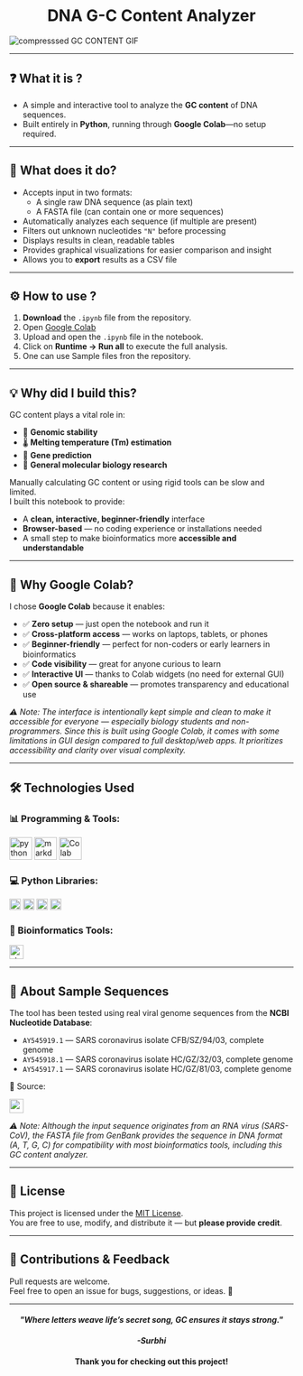 <h1 align="center"> DNA G-C Content Analyzer </h1>
<p align="center">

  
![compresssed GC CONTENT GIF](https://github.com/user-attachments/assets/764d929e-b2a0-431a-8dff-8a068d006b98)

---

## ❓ What it is ?

- A simple and interactive tool to analyze the **GC content** of DNA sequences.
- Built entirely in **Python**, running through **Google Colab**—no setup required.
  
---

## 🤔 What does it do?

- Accepts input in two formats:
  - A single raw DNA sequence (as plain text)
  - A FASTA file (can contain one or more sequences)
- Automatically analyzes each sequence (if multiple are present)
- Filters out unknown nucleotides `"N"` before processing
- Displays results in clean, readable tables
- Provides graphical visualizations for easier comparison and insight
- Allows you to **export** results as a CSV file

---

## ⚙️ How to use ?

1. **Download** the `.ipynb` file from the repository.
2. Open [Google Colab](https://colab.research.google.com/)
3. Upload and open the `.ipynb` file in the notebook.
4. Click on **Runtime → Run all** to execute the full analysis.
5. One can use Sample files fron the repository.

---

## 💡 Why did I build this?

GC content plays a vital role in:
- 🔬 **Genomic stability**
- 🌡️ **Melting temperature (Tm) estimation**
- 🔎 **Gene prediction**
- 🔬 **General molecular biology research**

Manually calculating GC content or using rigid tools can be slow and limited.  
I built this notebook to provide:
- A **clean, interactive, beginner-friendly** interface  
- **Browser-based** — no coding experience or installations needed
- A small step to make bioinformatics more **accessible and understandable**

---

## 🚀 Why Google Colab?

I chose **Google Colab** because it enables:

- ✅ **Zero setup** — just open the notebook and run it
- ✅ **Cross-platform access** — works on laptops, tablets, or phones
- ✅ **Beginner-friendly** — perfect for non-coders or early learners in bioinformatics
- ✅ **Code visibility** — great for anyone curious to learn
- ✅ **Interactive UI** — thanks to Colab widgets (no need for external GUI)
- ✅ **Open source & shareable** — promotes transparency and educational use
  
 <i> ⚠️ Note: The interface is intentionally kept simple and clean to make it accessible for everyone — especially biology students and non-programmers. Since this is built using Google Colab, it comes with some limitations in GUI design compared to full desktop/web apps. It prioritizes accessibility and clarity over visual complexity. </i>

---

## 🛠️ Technologies Used

### 📊 Programming & Tools:

<p align="left">
  <img src="https://github.com/user-attachments/assets/578f4e06-1910-4652-b38f-29a3321424a9" alt="python" title="python" height="40" />
  <img src="https://github.com/user-attachments/assets/5ebf46b1-47ab-4e0a-8c9a-20663a51699a" alt="markdown" title="markdown" height="40"/>
  <img src="https://github.com/user-attachments/assets/594cc57b-c7d9-48b6-91b0-57d2883d1b9f" alt="Colab" title="colab" height="40"/>
</p>

### 💻 Python Libraries:

<p align="left">
  <img src="https://img.shields.io/badge/BIOPYTHON-blue?style=flat-square&logo=biopython&logoColor=white" alt="Biopython" title="Biopython" height="20"/>
  <img src="https://img.shields.io/badge/PANDAS-black?style=flat-square&logo=pandas&logoColor=white" alt="pandas" title="pandas" height="20"/>
  <img src="https://img.shields.io/badge/MATPLOTLIB-yellow?style=flat-square&logo=matplotlib&logoColor=white" alt="matplotlib" title="matplotlib" height="20"/>
  <img src="https://img.shields.io/badge/IPYWIDGETS-whited9ff33?style=flat-square&logo=ipywidgets" alt="ipywidgets" title="ipywidgets" height="20"/>
</p>

### 🔬 Bioinformatics Tools:

<p align="left">
  <img src="https://img.shields.io/badge/NCBI-red?style=flat-square&logo=NCBI&logoColor=white" alt="streamlit" title="streamlit" height="25"/>
</p>

---

## 📃 About Sample Sequences
The tool has been tested using real viral genome sequences from the **NCBI Nucleotide Database**:

- `AY545919.1` — SARS coronavirus isolate CFB/SZ/94/03, complete genome
- `AY545918.1` — SARS coronavirus isolate HC/GZ/32/03, complete genome
- `AY545917.1` — SARS coronavirus isolate HC/GZ/81/03, complete genome
  
📌 Source:
<p align="left">
<a href="https://www.ncbi.nlm.nih.gov/"><img src="https://img.shields.io/badge/NCBI-blue?style=plastic&logo=NCBI" alt="ncbi" height="25" /> </a>
</p>  
<i> ⚠️ Note: Although the input sequence originates from an RNA virus (SARS-CoV), the FASTA file from GenBank provides the sequence in DNA format (A, T, G, C) for compatibility with most bioinformatics tools, including this GC content analyzer. </i>

---

## 📜 License
This project is licensed under the [MIT License](https://github.com/Surbhi-CodeLab/DNA-G-C-Content-Analyzer/blob/main/LICENSE).  
You are free to use, modify, and distribute it — but **please provide credit**.

---

## 🙌 Contributions & Feedback

Pull requests are welcome.  
Feel free to open an issue for bugs, suggestions, or ideas. 🤝

---
<p>
<h4 align="center"><i> "Where letters weave life’s secret song, GC ensures it stays strong." </i> </h4>
  <h4 align="center"><i> -Surbhi </i></h4>
 <h4 align="center"> Thank you for checking out this project! </h4>
</p>
